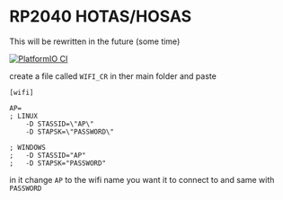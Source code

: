 # RP2040 HOTAS/HOSAS

This will be rewritten in the future (some time)


[![PlatformIO CI](https://github.com/MNS26/RP2040-HOTAS/actions/workflows/build.yml/badge.svg)](https://github.com/MNS26/RP2040-HOTAS/actions/workflows/build.yml)


create a file called `WIFI_CR` in ther main folder and paste
```
[wifi]

AP=
; LINUX
	-D STASSID=\"AP\"
	-D STAPSK=\"PASSWORD\"

; WINDOWS
;	-D STASSID="AP"
;	-D STAPSK="PASSWORD"
```
in it
change `AP` to the wifi name you want it to connect to and same with `PASSWORD` 
